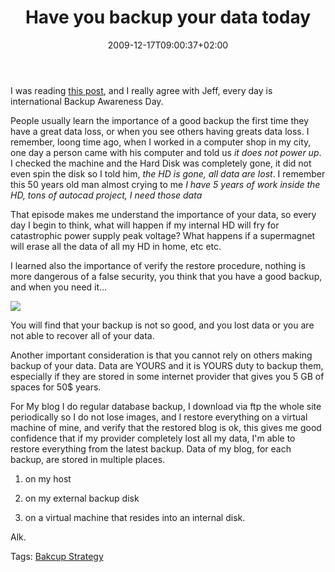 ﻿---
title: "Have you backup your data today"
description: ""
date: 2009-12-17T09:00:37+02:00
draft: false
tags: [Experiences]
categories: [General]
---
I was reading [this post](http://www.codinghorror.com/blog/archives/001315.html), and I really agree with Jeff, every day is international Backup Awareness Day.

People usually learn the importance of a good backup the first time they have a great data loss, or when you see others having greats data loss. I remember, loong time ago, when I worked in a computer shop in my city, one day a person came with his computer and told us *it does not power up*. I checked the machine and the Hard Disk was completely gone, it did not even spin the disk so I told him, *the HD is gone, all data are lost*. I remember this 50 years old man almost crying to me *I have 5 years of work inside the HD, tons of autocad project, I need those data*

That episode makes me understand the importance of your data, so every day I begin to think, what will happen if my internal HD will fry for catastrophic power supply peak voltage? What happens if a supermagnet will erase all the data of all my HD in home, etc etc.

I learned also the importance of verify the restore procedure, nothing is more dangerous of a false security, you think that you have a good backup, and when you need it...

![](http://th01.deviantart.com/fs5/300W/i/2004/284/4/b/fiery_horror_by_sc4mp1.jpg)

You will find that your backup is not so good, and you lost data or you are not able to recover all of your data.

Another important consideration is that you cannot rely on others making backup of your data. Data are YOURS and it is YOURS duty to backup them, especially if they are stored in some internet provider that gives you 5 GB of spaces for 50$ years.

For My blog I do regular database backup, I download via ftp the whole site periodically so I do not lose images, and I restore everything on a virtual machine of mine, and verify that the restored blog is ok, this gives me good confidence that if my provider completely lost all my data, I'm able to restore everything from the latest backup. Data of my blog, for each backup, are stored in multiple places.

1) on my host

2) on my external backup disk

3) on a virtual machine that resides into an internal disk.

Alk.

Tags: [Bakcup Strategy](http://technorati.com/tag/Bakcup%20Strategy)
